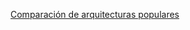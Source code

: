 [Comparación de arquitecturas populares](https://codewithandrea.com/articles/comparison-flutter-app-architectures)

